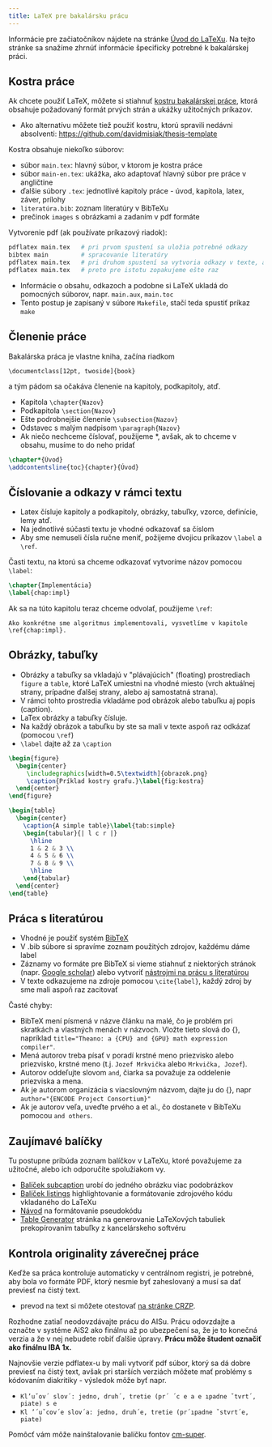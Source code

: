 ```yaml
---
title: LaTeX pre bakalársku prácu
---
```


Informácie pre začiatočníkov nájdete na stránke [Úvod do LaTeXu](./Úvod_do_LaTeXu.md). Na tejto stránke sa snažíme zhrnúť
informácie špecificky potrebné k bakalárskej práci.

## Kostra práce

Ak chcete použiť LaTeX, môžete si stiahnuť [kostru bakalárskej práce](./files/Praca.zip), ktorá obsahuje požadovaný formát
prvých strán a ukážky užitočných príkazov.
  - Ako alternatívu môžete tiež použiť kostru, ktorú spravili nedávni
    absolventi: <https://github.com/davidmisiak/thesis-template>

Kostra obsahuje niekoľko súborov:
  - súbor `main.tex`: hlavný súbor, v ktorom je kostra práce
  - súbor `main-en.tex`: ukážka, ako adaptovať hlavný súbor pre práce v
    angličtine
  - ďalšie súbory `.tex`: jednotlivé kapitoly práce - úvod, kapitola,
    latex, záver, prílohy
  - `literatúra.bib`: zoznam literatúry v BibTeXu
  - prečinok `images` s obrázkami a zadaním v pdf formáte

Vytvorenie pdf (ak používate príkazový riadok):

```bash
pdflatex main.tex   # pri prvom spustení sa uložia potrebné odkazy
bibtex main         # spracovanie literatúry
pdflatex main.tex   # pri druhom spustení sa vytvoria odkazy v texte, ale môžu sa ešte posunúť strany
pdflatex main.tex   # preto pre istotu zopakujeme ešte raz
```

  - Informácie o obsahu, odkazoch a podobne si LaTeX ukladá do pomocných
    súborov, napr. `main.aux`, `main.toc`
  - Tento postup je zapísaný v súbore `Makefile`, stačí teda spustiť
    príkaz `make`

## Členenie práce

Bakalárska práca je vlastne kniha, začína riadkom

    \documentclass[12pt, twoside]{book}

a tým pádom sa očakáva členenie na kapitoly, podkapitoly, atď.

  - Kapitola `\chapter{Nazov}`
  - Podkapitola `\section{Nazov}`
  - Ešte podrobnejšie členenie `\subsection{Nazov}`
  - Odstavec s malým nadpisom `\paragraph{Nazov}`
  - Ak niečo nechceme číslovať, použijeme \*, avšak, ak to chceme v
    obsahu, musíme to do neho pridať
```latex
\chapter*{Úvod}
\addcontentsline{toc}{chapter}{Úvod}
```

## Číslovanie a odkazy v rámci textu

  - Latex čísluje kapitoly a podkapitoly, obrázky, tabuľky, vzorce,
    definície, lemy atď.
  - Na jednotlivé súčasti textu je vhodné odkazovať sa číslom
  - Aby sme nemuseli čísla ručne meniť, požijeme dvojicu príkazov
    `\label` a `\ref`.

Časti textu, na ktorú sa chceme odkazovať vytvoríme názov pomocou
`\label`:
```latex
\chapter{Implementácia}
\label{chap:impl}
```

Ak sa na túto kapitolu teraz chceme odvolať, použijeme `\ref`:

    Ako konkrétne sme algoritmus implementovali, vysvetlíme v kapitole \ref{chap:impl}.

## Obrázky, tabuľky

  - Obrázky a tabuľky sa vkladajú v "plávajúcich" (floating)
    prostrediach `figure` a `table`, ktoré LaTeX umiestni na vhodné
    miesto (vrch aktuálnej strany, prípadne ďalšej strany, alebo aj
    samostatná strana).
  - V rámci tohto prostredia vkladáme pod obrázok alebo tabuľku aj popis
    (caption).
  - LaTex obrázky a tabuľky čísluje.
  - Na každý obrázok a tabuľku by ste sa mali v texte aspoň raz odkázať
    (pomocou `\ref`)
  - `\label` dajte až za `\caption`

```latex
\begin{figure}
  \begin{center}
     \includegraphics[width=0.5\textwidth]{obrazok.png}
     \caption{Príklad kostry grafu.}\label{fig:kostra}
  \end{center}
\end{figure} 

\begin{table}
  \begin{center}
    \caption{A simple table}\label{tab:simple}
    \begin{tabular}{| l c r |}
      \hline
      1 & 2 & 3 \\
      4 & 5 & 6 \\
      7 & 8 & 9 \\
      \hline
    \end{tabular}
  \end{center}
\end{table}
```

## Práca s literatúrou

  - Vhodné je použiť systém
    [BibTeX](http://en.wikipedia.org/wiki/BibTeX)
  - V .bib súbore si spravíme zoznam použitých zdrojov, každému dáme
    label
  - Záznamy vo formáte pre BibTeX si vieme stiahnuť z niektorých stránok
    (napr. [Google scholar](http://scholar.google.com/)) alebo vytvoriť
    [nástrojmi na prácu s
    literatúrou](./Práca_s_literatúrou.html#podporný-softvér)
  - V texte odkazujeme na zdroje pomocou `\cite{label}`, každý zdroj by
    sme mali aspoň raz zacitovať

Časté chyby:

  - BibTeX mení písmená v názve článku na malé, čo je problém pri
    skratkách a vlastných menách v názvoch. Vložte tieto slová do {},
    napríklad `title="Theano: a {CPU} and {GPU} math expression compiler"`.
  - Mená autorov treba písať v poradí krstné meno priezvisko alebo
    priezvisko, krstné meno (t.j. `Jozef Mrkvička` alebo `Mrkvička, Jozef`).
  - Autorov oddeľujte slovom `and`, čiarka sa považuje za oddelenie
    priezviska a mena.
  - Ak je autorom organizácia s viacslovným názvom, dajte ju do {}, napr
    `author="{ENCODE Project Consortium}"`
  - Ak je autorov veľa, uveďte prvého a et al., čo dostanete v BibTeXu
    pomocou `and others`.

## Zaujímavé balíčky

Tu postupne pribúda zoznam balíčkov v LaTeXu, ktoré
považujeme za užitočné, alebo ich odporučíte spolužiakom vy.

  - [Balíček subcaption](https://ctan.org/pkg/subcaption) urobí do
    jedného obrázku viac podobrázkov
  - [Balíček
    listings](http://texdoc.net/texmf-dist/doc/latex/listings/listings.pdf)
    highlightovanie a formátovanie zdrojového kódu vkladaného do LaTeXu
  - [Návod](https://www.overleaf.com/learn/latex/Algorithms) na
    formátovanie pseudokódu
  - [Table Generator](https://www.tablesgenerator.com/) stránka na
    generovanie LaTeXových tabuliek prekopírovaním tabuľky z
    kancelárskeho softvéru

## Kontrola originality záverečnej práce

Keďže sa práca kontroluje automaticky v centrálnom registri, je
potrebné, aby bola vo formáte PDF, ktorý nesmie byť zaheslovaný a musí
sa dať previesť na čistý text.

  - prevod na text si môžete otestovať [na stránke CRZP](http://testdoc.crzp.sk/?fn=main).

Rozhodne zatiaľ neodovzdávajte prácu do AISu. Prácu
odovzdajte a označte v systéme AiS2 ako finálnu až po ubezpečení sa, že
je to konečná verzia a že v nej nebudete robiť ďalšie úpravy. **Prácu
môže študent označiť ako finálnu IBA 1x.**

Najnovšie verzie pdflatex-u by mali vytvoriť pdf súbor, ktorý sa dá
dobre previesť na čistý text, avšak pri starších verziách môžete mať
problémy s kódovaním diakritiky - výsledok môže byť napr.

  - `Kl’uˇov´ slov´: jedno, druh´, tretie (pr´ ´c e a e ıpadne ˇtvrt´,
    piate) s e`
  - `Kl ’´uˇcov´e slov´a: jedno, druh´e, tretie (pr´ıpadne ˇstvrt´e,
    piate)`

Pomôcť vám môže nainštalovanie balíčku fontov [cm-super](https://www.ctan.org/pkg/cm-super).
